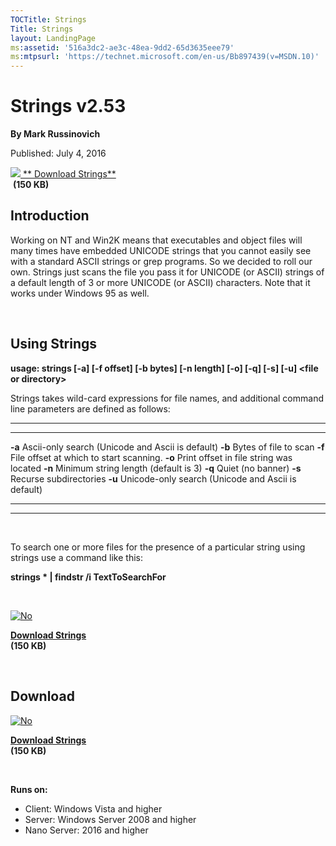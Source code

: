 ```yaml
--- 
TOCTitle: Strings
Title: Strings
layout: LandingPage
ms:assetid: '516a3dc2-ae3c-48ea-9dd2-65d3635eee79'
ms:mtpsurl: 'https://technet.microsoft.com/en-us/Bb897439(v=MSDN.10)'
---
```


Strings v2.53
=============

**By Mark Russinovich**

Published: July 4, 2016

[![](/media/landing/sysinternals/download_sm.png)
** Download Strings**  
](https://download.sysinternals.com/files/strings.zip) **(150 KB)**


## Introduction

Working on NT and Win2K means that executables and object files will
many times have embedded UNICODE strings that you cannot easily see with
a standard ASCII strings or grep programs. So we decided to roll our
own. Strings just scans the file you pass it for UNICODE (or ASCII)
strings of a default length of 3 or more UNICODE (or ASCII) characters.
Note that it works under Windows 95 as well.

 

## Using Strings

**usage: strings \[-a\] \[-f offset\] \[-b bytes\] \[-n length\] \[-o\]
\[-q\] \[-s\] \[-u\] &lt;file or directory&gt;**

Strings takes wild-card expressions for file names, and additional
command line parameters are defined as follows:

 
-------- 
----------------------------------------------------
  **-a**   Ascii-only search (Unicode and Ascii is default)
  **-b**   Bytes of file to scan
  **-f**   File offset at which to start scanning.
  **-o**   Print offset in file string was located
  **-n**   Minimum string length (default is 3)
  **-q**   Quiet (no banner)
  **-s**   Recurse subdirectories
  **-u**   Unicode-only search (Unicode and Ascii is default)
 
-------- 
----------------------------------------------------

 

To search one or more files for the presence of a particular string
using strings use a command like this:

**strings \* | findstr /i TextToSearchFor**

 

[![No](/media/landing/sysinternals/download_sm.png "Download")
](https://download.sysinternals.com/files/strings.zip)

[**Download Strings**  
](https://download.sysinternals.com/files/strings.zip)**(150 KB)**

 


<div class="RightAdRail">

<div>


## Download

  

[![No](/media/landing/sysinternals/download_sm.png "Download")
](https://download.sysinternals.com/files/strings.zip)

[**Download Strings**  
](https://download.sysinternals.com/files/strings.zip)**(150 KB)**

 

**Runs on:**

-   Client: Windows Vista and higher
-   Server: Windows Server 2008 and higher
-   Nano Server: 2016 and higher



